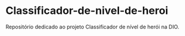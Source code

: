 # Classificador-de-nivel-de-heroi
Repositório dedicado ao projeto Classificador de nível de herói na DIO.
